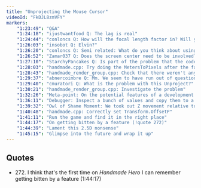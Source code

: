 ```yaml
---
title: "Unprojecting the Mouse Cursor"
videoId: "FkDJL8zmVFY"
markers:
    "1:23:49": "Q&A"
    "1:24:18": "ijustwantfood Q: The lag is real"
    "1:24:44": "conloncs Q: How will the focal length factor in? Will you have FOV stuff?"
    "1:26:03": "insobot Q: Elvin?"
    "1:26:20": "conloncs Q: Semi related: What do you think about using different types for Points and Vectors?"
    "1:26:52": "Zamar037 Q: Does the screen center need to be involved? It was used in CompleteUnproject"
    "1:27:10": "StarchyPancakes Q: Is part of the problem that the code isn't normalizing the motion between the mouse and the entity relative to the screen dimensions in world coordinates at the different levels?"
    "1:28:03": "handmade.cpp: Try doing the MetersToPixels after the fact"
    "1:28:43": "handmade_render_group.cpp: Check that there weren't any other transforms happening to PushRect"
    "1:29:37": "abnercoimbre Q: Mm. We seem to have run out of questions"
    "1:29:40": "cmuratori Q: What is the problem with this Unproject?"
    "1:30:21": "handmade_render_group.cpp: Investigate the problem"
    "1:32:26": "Meta-point: On the potential features of a development tool that would help with these types of problems"
    "1:36:11": "Debugger: Inspect a bunch of values and copy them to a scratch buffer"
    "1:39:32": "Owl of Shame Moment: We took out Z movement relative to the basis P"
    "1:40:48": "handmade.cpp: Correctly set Transform.OffsetP"
    "1:41:11": "Run the game and find it in the right place"
    "1:44:17": "On getting bitten by a feature (!quote 272)"
    "1:44:39": "Lament this 2.5D nonsense"
    "1:45:15": "Glimpse into the future and wrap it up"
---
```


## Quotes

* 272\. I think that's the first time on *Handmade Hero* I can remember getting bitten by a feature (1:44:17)

